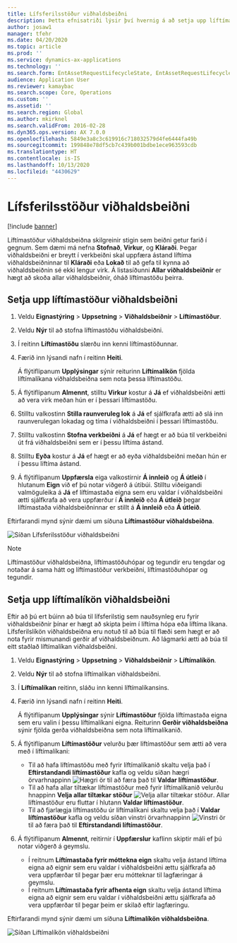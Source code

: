 ```yaml
---
title: Lífsferilsstöður viðhaldsbeiðni
description: Þetta efnisatriði lýsir því hvernig á að setja upp líftímastöður viðhaldsbeiðna í eignastjórnun.
author: josaw1
manager: tfehr
ms.date: 04/20/2020
ms.topic: article
ms.prod: ''
ms.service: dynamics-ax-applications
ms.technology: ''
ms.search.form: EntAssetRequestLifecycleState, EntAssetRequestLifecycleModel
audience: Application User
ms.reviewer: kamaybac
ms.search.scope: Core, Operations
ms.custom: ''
ms.assetid: ''
ms.search.region: Global
ms.author: mkirknel
ms.search.validFrom: 2016-02-28
ms.dyn365.ops.version: AX 7.0.0
ms.openlocfilehash: 5849e3a8c3c619916c718032579d4fe6444fa49b
ms.sourcegitcommit: 199848e78df5cb7c439b001bdbe1ece963593cdb
ms.translationtype: HT
ms.contentlocale: is-IS
ms.lasthandoff: 10/13/2020
ms.locfileid: "4430629"
---
```

# <a name="maintenance-request-lifecycle-states"></a>Lífsferilsstöður viðhaldsbeiðni

[!include [banner](../../includes/banner.md)]

 


Líftímastöður viðhaldsbeiðna skilgreinir stigin sem beiðni getur farið í gegnum. Sem dæmi má nefna **Stofnað**, **Virkur**, og **Kláraði**. Þegar viðhaldsbeiðni er breytt í verkbeiðni skal uppfæra ástand líftíma viðhaldsbeiðninnar til **Kláraði** eða **Lokað** til að gefa til kynna að viðhaldsbeiðnin sé ekki lengur virk. Á listasíðunni **Allar viðhaldsbeiðnir** er hægt að skoða allar viðhaldsbeiðnir, óháð líftímastöðu þeirra.

## <a name="set-up-maintenance-request-lifecycle-states"></a>Setja upp líftímastöður viðhaldsbeiðni

1. Veldu **Eignastýring** \> **Uppsetning** \> **Viðhaldsbeiðnir** \> **Líftímastöður**.
2. Veldu **Nýr** til að stofna líftímastöðu viðhaldsbeiðni.
3. Í reitinn **Líftímastöðu** slærðu inn kenni líftímastöðunnar.
4. Færið inn lýsandi nafn í reitinn **Heiti**.

    Á flýtiflipanum **Upplýsingar** sýnir reiturinn **Líftímalíkön** fjölda líftímalíkana viðhaldsbeiðna sem nota þessa líftímastöðu.

5. Á flýtiflipanum **Almennt**, stilltu **Virkur** kostur á **Já** ef viðhaldsbeiðni ætti að vera virk meðan hún er í þessari líftímastöðu.
6. Stilltu valkostinn **Stilla raunveruleg lok** á **Já** ef sjálfkrafa ætti að slá inn raunverulegan lokadag og tíma í viðhaldsbeiðni í þessari líftímastöðu.
7. Stilltu valkostinn **Stofna verkbeiðni** á **Já** ef hægt er að búa til verkbeiðni út frá viðhaldsbeiðni sem er í þessu líftíma ástand.
8. Stilltu **Eyða** kostur á **Já** ef hægt er að eyða viðhaldsbeiðni meðan hún er í þessu líftíma ástand.
9. Á flýtiflipanum **Uppfærsla** eiga valkostirnir **Á innleið** og **Á útleið** í hlutanum **Eign** við ef þú notar viðgerð á útibúi. Stilltu viðeigandi valmöguleika á **Já** ef líftímastaða eigna sem eru valdar í viðhaldsbeiðni ætti sjálfkrafa að vera uppfærður í **Á innleið** eða **Á útleið** þegar líftímastaða viðhaldsbeiðninnar er stillt á **Á innleið** eða **Á útleið**.

Eftirfarandi mynd sýnir dæmi um síðuna **Líftímastöður viðhaldsbeiðna**.

![Síðan Lífsferilsstöður viðhaldsbeiðni](media/02-setup-for-requests.png)

> [!NOTE]
> Líftímastöður viðhaldsbeiðna, líftímastöðuhópar og tegundir eru tengdar og notaðar á sama hátt og líftímastöður verkbeiðni, líftímastöðuhópar og tegundir. 

## <a name="set-up-maintenance-request-lifecycle-models"></a>Setja upp líftímalíkön viðhaldsbeiðni

Eftir að þú ert búinn að búa til lífsferilstig sem nauðsynleg eru fyrir viðhaldsbeiðnir þínar er hægt að skipta þeim í líftíma hópa eða líftíma líkana. Lífsferilslíkön viðhaldsbeiðna eru notuð til að búa til flæði sem hægt er að nota fyrir mismunandi gerðir af viðhaldsbeiðnum. Að lágmarki ætti að búa til eitt staðlað líftímalíkan viðhaldsbeiðni.

1. Veldu **Eignastýring** \> **Uppsetning** \> **Viðhaldsbeiðnir** \> **Líftímalíkön**.
2. Veldu **Nýr** til að stofna líftímalíkan viðhaldsbeiðni.
3. Í **Líftímalíkan** reitinn, sláðu inn kenni líftímalíkansins.
4. Færið inn lýsandi nafn í reitinn **Heiti**.

    Á flýtiflipanum **Upplýsingar** sýnir **Líftímastöður** fjölda líftímastaða eigna sem eru valin í þessu líftímalíkani eigna. Reiturinn **Gerðir viðhaldsbeiðna** sýnir fjölda gerða viðhaldsbeiðna sem nota líftímalíkanið.

5. Á flýtiflipanum **Líftímastöður** velurðu þær líftímastöður sem ætti að vera með í líftímalíkani:

    - Til að hafa líftímastöðu með fyrir líftímalíkanið skaltu velja það í **Eftirstandandi líftímastöður** kafla og veldu síðan hægri örvarhnappinn ![Hægri ör](media/03-setup-for-requests.png) til að færa það til **Valdar líftímastöður**.
    - Til að hafa allar tiltækar líftímastöður með fyrir líftímalíkanið velurðu hnappinn **Velja allar tiltækar stöður** ![Velja allar tiltækar stöður](media/04-setup-for-requests.png). Allar líftímastöður eru fluttar í hlutann **Valdar líftímastöður**.
    - Til að fjarlægja líftímastöðu úr líftímalíkani skaltu velja það í **Valdar líftímastöður** kafla og veldu síðan vinstri örvarhnappinn ![Vinstri ör](media/05-setup-for-requests.png) til að færa það til **Eftirstandandi líftímastöður**.

6. Á flýtiflipanum **Almennt**, reitirnir í **Uppfærslur** kaflinn skiptir máli ef þú notar viðgerð á geymslu.

    - Í reitnum **Líftímastaða fyrir móttekna eign** skaltu velja ástand líftíma eigna að eignir sem eru valdar í viðhaldsbeiðni ættu sjálfkrafa að vera uppfærðar til þegar þær eru mótteknar til lagfæringar á geymslu.
    - Í reitnum **Líftímastaða fyrir afhenta eign** skaltu velja ástand líftíma eigna að eignir sem eru valdar í viðhaldsbeiðni ættu sjálfkrafa að vera uppfærðar til þegar þeim er skilað eftir lagfæringu.

Eftirfarandi mynd sýnir dæmi um síðuna **Líftímalíkön viðhaldsbeiðna**.

![Síðan Líftímalíkön viðhaldsbeiðni](media/06-setup-for-requests.png)
